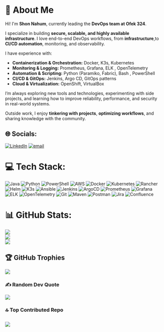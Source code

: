 # 💫 About Me

Hi! I'm **Shon Nahum**, currently leading the **DevOps team at Ofek 324**.  

I specialize in building **secure, scalable, and highly available infrastructure**. I love end-to-end DevOps workflows, from **infrastructure**,to **CI/CD automation**, monitoring, and observability.  

I have experience with:  
- **Containerization & Orchestration:** Docker, K3s, Kubernetes  
- **Monitoring & Logging:** Prometheus, Grafana, ELK , OpenTelemetry  
- **Automation & Scripting:** Python (Paramiko, Fabric), Bash , PowerShell
- **CI/CD & GitOps:** Jenkins, Argo CD, GitOps patterns  
- **Cloud & Virtualization:** OpenShift, VirtualBox  

I’m always exploring new tools and technologies, experimenting with side projects, and learning how to improve reliability, performance, and security in real-world systems.  

Outside work, I enjoy **tinkering with projects**, **optimizing workflows**, and sharing knowledge with the community.



## 🌐 Socials:
[![LinkedIn](https://img.shields.io/badge/LinkedIn-%230077B5.svg?logo=linkedin&logoColor=white)](https://www.linkedin.com/in/shon-nahum-728458334/) [![email](https://img.shields.io/badge/Email-D14836?logo=gmail&logoColor=white)](mailto:shon304082928@gmail.com) 

# 💻 Tech Stack:
![Java](https://img.shields.io/badge/java-%23ED8B00.svg?style=for-the-badge&logo=openjdk&logoColor=white) ![Python](https://img.shields.io/badge/python-3670A0?style=for-the-badge&logo=python&logoColor=ffdd54) ![PowerShell](https://img.shields.io/badge/PowerShell-%235391FE.svg?style=for-the-badge&logo=powershell&logoColor=white) ![AWS](https://img.shields.io/badge/AWS-%23FF9900.svg?style=for-the-badge&logo=amazon-aws&logoColor=white) ![Docker](https://img.shields.io/badge/docker-%230db7ed.svg?style=for-the-badge&logo=docker&logoColor=white) ![Kubernetes](https://img.shields.io/badge/kubernetes-%23326ce5.svg?style=for-the-badge&logo=kubernetes&logoColor=white) ![Rancher](https://img.shields.io/badge/rancher-%230075A8.svg?style=for-the-badge&logo=rancher&logoColor=white) ![Helm](https://img.shields.io/badge/helm-%23007B9E.svg?style=for-the-badge&logo=helm&logoColor=white) ![K3s](https://img.shields.io/badge/K3s-%2300AEEF.svg?style=for-the-badge&logo=kubernetes&logoColor=white) ![Ansible](https://img.shields.io/badge/ansible-%231A1918.svg?style=for-the-badge&logo=ansible&logoColor=white) ![Jenkins](https://img.shields.io/badge/jenkins-%232C5263.svg?style=for-the-badge&logo=jenkins&logoColor=white) ![ArgoCD](https://img.shields.io/badge/ArgoCD-%23B50000.svg?style=for-the-badge&logo=argocd&logoColor=white) ![Prometheus](https://img.shields.io/badge/Prometheus-E6522C?style=for-the-badge&logo=Prometheus&logoColor=white) ![Grafana](https://img.shields.io/badge/grafana-%23F46800.svg?style=for-the-badge&logo=grafana&logoColor=white) ![ELK](https://img.shields.io/badge/ELK-005571?style=for-the-badge&logo=elasticsearch&logoColor=white) ![OpenTelemetry](https://img.shields.io/badge/OpenTelemetry-FFFFFF?&style=for-the-badge&logo=opentelemetry&logoColor=black)  ![Git](https://img.shields.io/badge/git-%23F05033.svg?style=for-the-badge&logo=git&logoColor=white) ![Maven](https://img.shields.io/badge/Apache%20Maven-C71A36?style=for-the-badge&logo=Apache%20Maven&logoColor=white) ![Postman](https://img.shields.io/badge/Postman-FF6C37?style=for-the-badge&logo=postman&logoColor=white) ![Jira](https://img.shields.io/badge/jira-%230A0FFF.svg?style=for-the-badge&logo=jira&logoColor=white) ![Confluence](https://img.shields.io/badge/confluence-%23172BF4.svg?style=for-the-badge&logo=confluence&logoColor=white)

# 📊 GitHub Stats:
![](https://github-readme-stats.vercel.app/api?username=ShonNahum&theme=darcula&hide_border=false&include_all_commits=false&count_private=false)<br/>
![](https://nirzak-streak-stats.vercel.app/?user=ShonNahum&theme=darcula&hide_border=false)<br/>
![](https://github-readme-stats.vercel.app/api/top-langs/?username=ShonNahum&theme=darcula&hide_border=false&include_all_commits=false&count_private=false&layout=compact)

## 🏆 GitHub Trophies
![](https://github-profile-trophy.vercel.app/?username=ShonNahum&theme=shadow_red&no-frame=false&no-bg=true&margin-w=4)

### ✍️ Random Dev Quote
![](https://quotes-github-readme.vercel.app/api?type=horizontal&theme=radical)

### 🔝 Top Contributed Repo
![](https://github-contributor-stats.vercel.app/api?username=ShonNahum&limit=5&theme=dark&combine_all_yearly_contributions=true)
---
